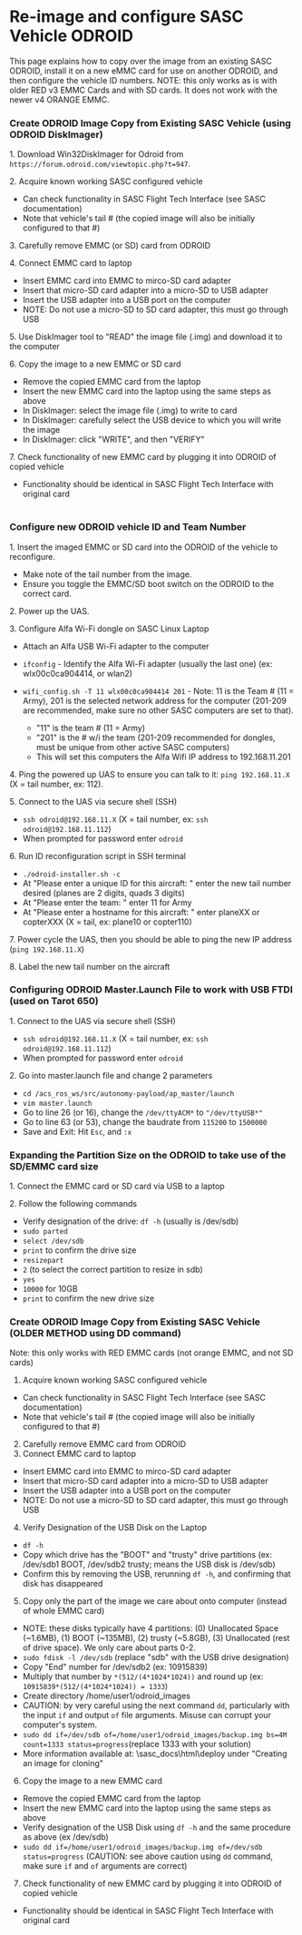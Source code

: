 # Re-image and configure SASC Vehicle ODROID
This page explains how to copy over the image from an existing SASC ODROID, install it on a new eMMC card for use on another ODROID, and then configure the vehicle ID numbers. NOTE: this only works as is with older RED v3 EMMC Cards and with SD cards.  It does not work with the newer v4 ORANGE EMMC. 

### Create ODROID Image Copy from Existing SASC Vehicle (using ODROID DiskImager)
1. Download Win32DiskImager for Odroid from `https://forum.odroid.com/viewtopic.php?t=947`.

2. Acquire known working SASC configured vehicle

  * Can check functionality in SASC Flight Tech Interface (see SASC documentation)
  * Note that vehicle's tail # (the copied image will also be initially configured to that #)

3. Carefully remove EMMC (or SD) card from ODROID

4. Connect EMMC card to laptop

  * Insert EMMC card into EMMC to mirco-SD card adapter  
  * Insert that micro-SD card adapter into a micro-SD to USB adapter
  * Insert the USB adapter into a USB port on the computer
  * NOTE: Do not use a micro-SD to SD card adapter, this must go through USB

5. Use DiskImager tool to "READ" the image file (.img) and download it to the computer

6. Copy the image to a new EMMC or SD card

  * Remove the copied EMMC card from the laptop  
  * Insert the new EMMC card into the laptop using the same steps as above  
  * In DiskImager: select the image file (.img) to write to card
  * In DiskImager: carefully select the USB device to which you will write the image
  * In DiskImager: click "WRITE", and then "VERIFY"

7. Check functionality of new EMMC card by plugging it into ODROID of copied vehicle

  * Functionality should be identical in SASC Flight Tech Interface with original card  
  
### Configure new ODROID vehicle ID and Team Number

1. Insert the imaged EMMC or SD card into the ODROID of the vehicle to reconfigure.
  * Make note of the tail number from the image.
  * Ensure you toggle the EMMC/SD boot switch on the ODROID to the correct card.
  
2. Power up the UAS.

3. Configure Alfa Wi-Fi dongle on SASC Linux Laptop
  * Attach an Alfa USB Wi-Fi adapter to the computer
  
  * `ifconfig` - Identify the Alfa Wi-Fi adapter (usually the last one) (ex: wlx00c0ca904414, or wlan2)
  
  * `wifi_config.sh -T 11 wlx00c0ca904414 201` - Note: 11 is the Team # (11 = Army), 201 is the selected network address for the computer (201-209 are recommended, make sure no other SASC computers are set to that). 
    - "11" is the team # (11 = Army)
    - "201" is the # w/i the team (201-209 recommended for dongles, must be unique from other active SASC computers)
    - This will set this computers the Alfa Wifi IP address to 192.168.11.201

4. Ping the powered up UAS to ensure you can talk to it: `ping 192.168.11.X` (X = tail number, ex: 112).

5. Connect to the UAS via secure shell (SSH)
  * `ssh odroid@192.168.11.X` (X = tail number, ex: `ssh odroid@192.168.11.112`)
  * When prompted for password enter `odroid`
  
6. Run ID reconfiguration script in SSH terminal
  * `./odroid-installer.sh -c`
  * At "Please enter a unique ID for this aircraft: " enter the new tail number desired (planes are 2 digits, quads 3 digits)
  * At "Please enter the team: " enter 11 for Army
  * At "Please enter a hostname for this aircraft: " enter planeXX or copterXXX (X = tail, ex: plane10 or copter110)

7. Power cycle the UAS, then you should be able to ping the new IP address (`ping 192.168.11.X`)

8. Label the new tail number on the aircraft

### Configuring ODROID Master.Launch File to work with USB FTDI (used on Tarot 650)
1. Connect to the UAS via secure shell (SSH)
  * `ssh odroid@192.168.11.X` (X = tail number, ex: `ssh odroid@192.168.11.112`)
  * When prompted for password enter `odroid`
  
2. Go into master.launch file and change 2 parameters
  * `cd /acs_ros_ws/src/autonomy-payload/ap_master/launch`
  * `vim master.launch`
  * Go to line 26 (or 16), change the `/dev/ttyACM*` to `"/dev/ttyUSB*"`
  * Go to line 63 (or 53), change the baudrate from `115200` to `1500000`
  * Save and Exit: Hit `Esc`, and `:x`

### Expanding the Partition Size on the ODROID to take use of the SD/EMMC card size
1. Connect the EMMC card or SD card via USB to a laptop
  
2. Follow the following commands
  * Verify designation of the drive: `df -h` (usually is /dev/sdb)
  * `sudo parted`
  * `select /dev/sdb`
  * `print` to confirm the drive size
  * `resizepart`
  * `2` (to select the correct partition to resize in sdb)
  * `yes` 
  * `10000` for 10GB
  * `print` to confirm the new drive size

### Create ODROID Image Copy from Existing SASC Vehicle (OLDER METHOD using DD command)

Note: this only works with RED EMMC cards (not orange EMMC, and not SD cards)

1. Acquire known working SASC configured vehicle
  * Can check functionality in SASC Flight Tech Interface (see SASC documentation)
  * Note that vehicle's tail # (the copied image will also be initially configured to that #)
2. Carefully remove EMMC card from ODROID
3. Connect EMMC card to laptop
  * Insert EMMC card into EMMC to mirco-SD card adapter  
  * Insert that micro-SD card adapter into a micro-SD to USB adapter
  * Insert the USB adapter into a USB port on the computer
  * NOTE: Do not use a micro-SD to SD card adapter, this must go through USB
4. Verify Designation of the USB Disk on the Laptop  
  * `df -h`   
  * Copy which drive has the "BOOT" and "trusty" drive partitions (ex: /dev/sdb1 BOOT, /dev/sdb2 trusty; means the USB disk is /dev/sdb)
  * Confirm this by removing the USB, rerunning `df -h`, and confirming that disk has disappeared
5. Copy only the part of the image we care about onto computer (instead of whole EMMC card)  
  * NOTE: these disks typically have 4 partitions: (0) Unallocated Space (~1.6MB), (1) BOOT (~135MB), (2) trusty (~5.8GB), (3) Unallocated (rest of drive space). We only care about parts 0-2.  
  * `sudo fdisk -l /dev/sdb` (replace "sdb" with the USB drive designation)  
  * Copy "End" number for /dev/sdb2 (ex: 10915839)  
  * Multiply that number by `*(512/(4*1024*1024))` and round up (ex: `10915839*(512/(4*1024*1024)) = 1333`)  
  * Create directory /home/user1/odroid_images
  * CAUTION: by very careful using the next command `dd`, particularly with the input `if` and output `of` file arguments. Misuse can corrupt your computer's system.  
  * `sudo dd if=/dev/sdb of=/home/user1/odroid_images/backup.img bs=4M count=1333 status=progress`(replace 1333 with your solution)  
  * More information available at: \sasc_docs\html\deploy under "Creating an image for cloning"
6. Copy the image to a new EMMC card  
  * Remove the copied EMMC card from the laptop  
  * Insert the new EMMC card into the laptop using the same steps as above  
  * Verify designation of the USB Disk using `df -h` and the same procedure as above (ex /dev/sdb)  
  * `sudo dd if=/home/user1/odroid_images/backup.img of=/dev/sdb status=progress` (CAUTION: see above caution using `dd` command, make sure `if` and `of` arguments are correct)
7. Check functionality of new EMMC card by plugging it into ODROID of copied vehicle  
  * Functionality should be identical in SASC Flight Tech Interface with original card  
